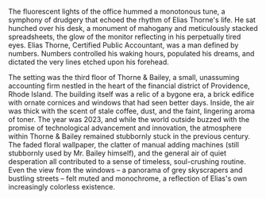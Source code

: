 The fluorescent lights of the office hummed a monotonous tune, a symphony of drudgery that echoed the rhythm of Elias Thorne's life. He sat hunched over his desk, a monument of mahogany and meticulously stacked spreadsheets, the glow of the monitor reflecting in his perpetually tired eyes. Elias Thorne, Certified Public Accountant, was a man defined by numbers. Numbers controlled his waking hours, populated his dreams, and dictated the very lines etched upon his forehead.

The setting was the third floor of Thorne & Bailey, a small, unassuming accounting firm nestled in the heart of the financial district of Providence, Rhode Island. The building itself was a relic of a bygone era, a brick edifice with ornate cornices and windows that had seen better days. Inside, the air was thick with the scent of stale coffee, dust, and the faint, lingering aroma of toner. The year was 2023, and while the world outside buzzed with the promise of technological advancement and innovation, the atmosphere within Thorne & Bailey remained stubbornly stuck in the previous century. The faded floral wallpaper, the clatter of manual adding machines (still stubbornly used by Mr. Bailey himself), and the general air of quiet desperation all contributed to a sense of timeless, soul-crushing routine. Even the view from the windows – a panorama of grey skyscrapers and bustling streets – felt muted and monochrome, a reflection of Elias's own increasingly colorless existence.

